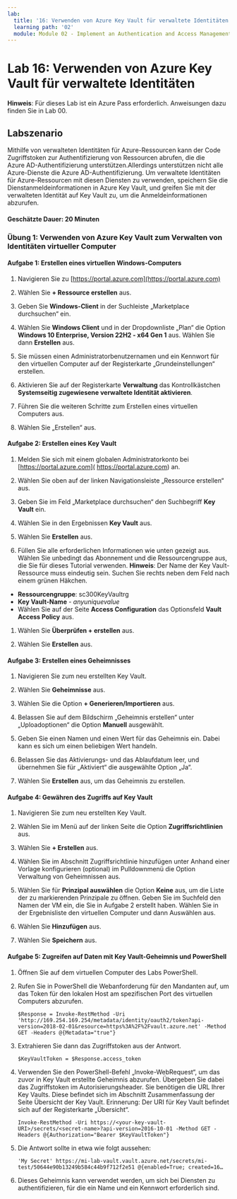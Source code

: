 ```yaml
---
lab:
  title: '16: Verwenden von Azure Key Vault für verwaltete Identitäten'
  learning path: '02'
  module: Module 02 - Implement an Authentication and Access Management Solution
---
```


# Lab 16: Verwenden von Azure Key Vault für verwaltete Identitäten

**Hinweis**: Für dieses Lab ist ein Azure Pass erforderlich. Anweisungen dazu finden Sie in Lab 00.

## Labszenario

Mithilfe von verwalteten Identitäten für Azure-Ressourcen kann der Code Zugriffstoken zur Authentifizierung von Ressourcen abrufen, die die Azure AD-Authentifizierung unterstützen.Allerdings unterstützen nicht alle Azure-Dienste die Azure AD-Authentifizierung. Um verwaltete Identitäten für Azure-Ressourcen mit diesen Diensten zu verwenden, speichern Sie die Dienstanmeldeinformationen in Azure Key Vault, und greifen Sie mit der verwalteten Identität auf Key Vault zu, um die Anmeldeinformationen abzurufen.

#### Geschätzte Dauer: 20 Minuten

### Übung 1: Verwenden von Azure Key Vault zum Verwalten von Identitäten virtueller Computer

#### Aufgabe 1: Erstellen eines virtuellen Windows-Computers

1. Navigieren Sie zu [https://portal.azure.com](https://portal.azure.com)

1. Wählen Sie **+ Ressource erstellen** aus.

1. Geben Sie **Windows-Client** in der Suchleiste „Marketplace durchsuchen“ ein.

1. Wählen Sie **Windows Client** und in der Dropdownliste „Plan“ die Option **Windows 10 Enterprise, Version 22H2 - x64 Gen 1** aus. Wählen Sie dann **Erstellen** aus.

1. Sie müssen einen Administratorbenutzernamen und ein Kennwort für den virtuellen Computer auf der Registerkarte „Grundeinstellungen“ erstellen.

1. Aktivieren Sie auf der Registerkarte **Verwaltung** das Kontrollkästchen **Systemseitig zugewiesene verwaltete Identität aktivieren**.

1. Führen Sie die weiteren Schritte zum Erstellen eines virtuellen Computers aus. 

1. Wählen Sie „Erstellen“ aus.

#### Aufgabe 2: Erstellen eines Key Vault

1. Melden Sie sich mit einem globalen Administratorkonto bei [https://portal.azure.com]( https://portal.azure.com) an.

1. Wählen Sie oben auf der linken Navigationsleiste „Ressource erstellen“ aus.

1. Geben Sie im Feld „Marketplace durchsuchen“ den Suchbegriff **Key Vault** ein.  

1. Wählen Sie in den Ergebnissen **Key Vault** aus.

1. Wählen Sie **Erstellen** aus.

1. Füllen Sie alle erforderlichen Informationen wie unten gezeigt aus. Wählen Sie unbedingt das Abonnement und die Ressourcengruppe aus, die Sie für dieses Tutorial verwenden.
    **Hinweis**: Der Name der Key Vault-Ressource muss eindeutig sein. Suchen Sie rechts neben dem Feld nach einem grünen Häkchen.

 - **Ressourcengruppe**: sc300KeyVaultrg
 - **Key Vault-Name** - *anyuniquevalue*
 - Wählen Sie auf der Seite **Access Configuration** das Optionsfeld **Vault Access Policy** aus.
1. Wählen Sie **Überprüfen + erstellen** aus.

1. Wählen Sie **Erstellen** aus.


#### Aufgabe 3: Erstellen eines Geheimnisses

1. Navigieren Sie zum neu erstellten Key Vault.

1. Wählen Sie **Geheimnisse** aus.

1. Wählen Sie die Option **+ Generieren/Importieren** aus.

1. Belassen Sie auf dem Bildschirm „Geheimnis erstellen“ unter „Uploadoptionen“ die Option **Manuell** ausgewählt.

1. Geben Sie einen Namen und einen Wert für das Geheimnis ein.  Dabei kann es sich um einen beliebigen Wert handeln. 

1. Belassen Sie das Aktivierungs- und das Ablaufdatum leer, und übernehmen Sie für „Aktiviert“ die ausgewählte Option „Ja“. 

1. Wählen Sie **Erstellen** aus, um das Geheimnis zu erstellen.

#### Aufgabe 4: Gewähren des Zugriffs auf Key Vault

1. Navigieren Sie zum neu erstellten Key Vault.

1. Wählen Sie im Menü auf der linken Seite die Option **Zugriffsrichtlinien** aus.

1. Wählen Sie **+ Erstellen** aus.

1. Wählen Sie im Abschnitt Zugriffsrichtlinie hinzufügen unter Anhand einer Vorlage konfigurieren (optional) im Pulldownmenü die Option Verwaltung von Geheimnissen aus.

1. Wählen Sie für **Prinzipal auswählen** die Option **Keine** aus, um die Liste der zu markierenden Prinzipale zu öffnen. Geben Sie im Suchfeld den Namen der VM ein, die Sie in Aufgabe 2 erstellt haben.  Wählen Sie in der Ergebnisliste den virtuellen Computer und dann Auswählen aus.

1. Wählen Sie **Hinzufügen** aus.

1. Wählen Sie **Speichern** aus.

#### Aufgabe 5: Zugreifen auf Daten mit Key Vault-Geheimnis und PowerShell

1. Öffnen Sie auf dem virtuellen Computer des Labs PowerShell.  

1. Rufen Sie in PowerShell die Webanforderung für den Mandanten auf, um das Token für den lokalen Host am spezifischen Port des virtuellen Computers abzurufen.  

    ```
    $Response = Invoke-RestMethod -Uri 'http://169.254.169.254/metadata/identity/oauth2/token?api-version=2018-02-01&resource=https%3A%2F%2Fvault.azure.net' -Method GET -Headers @{Metadata="true"}
    ```

1. Extrahieren Sie dann das Zugriffstoken aus der Antwort.  

    ```
    $KeyVaultToken = $Response.access_token
    ```

1. Verwenden Sie den PowerShell-Befehl „Invoke-WebRequest“, um das zuvor in Key Vault erstellte Geheimnis abzurufen. Übergeben Sie dabei das Zugriffstoken im Autorisierungsheader.  Sie benötigen die URL Ihrer Key Vaults. Diese befindet sich im Abschnitt Zusammenfassung der Seite Übersicht der Key Vault.  Erinnerung: Der URI für Key Vault befindet sich auf der Registerkarte „Übersicht“.

    ```
    Invoke-RestMethod -Uri https://<your-key-vault-URI>/secrets/<secret-name>?api-version=2016-10-01 -Method GET -Headers @{Authorization="Bearer $KeyVaultToken"}
    ```
1. Die Antwort sollte in etwa wie folgt aussehen: 
    ```
    'My Secret' https://mi-lab-vault.vault.azure.net/secrets/mi-test/50644e90b13249b584c44b9f712f2e51 @{enabled=True; created=16…
    ```
1. Dieses Geheimnis kann verwendet werden, um sich bei Diensten zu authentifizieren, für die ein Name und ein Kennwort erforderlich sind.

